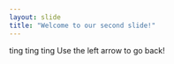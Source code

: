 ```yaml
---
layout: slide
title: "Welcome to our second slide!"
---
```

ting ting ting
Use the left arrow to go back!

